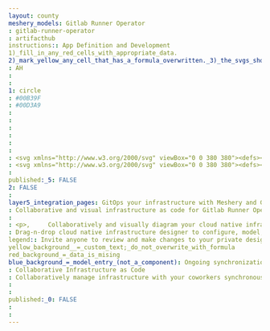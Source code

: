 ```yaml
---
layout: county 
meshery_models: Gitlab Runner Operator
: gitlab-runner-operator
: artifacthub
instructions:: App Definition and Development
1)_fill_in_any_red_cells_with_appropriate_data.
2)_mark_yellow_any_cell_that_has_a_formula_overwritten._3)_the_svgs_shouldn't_have_xml_header_they_are_added_programmatically_through_workflows: Source Version Control
: AH
: 
: 
1: circle
: #00B39F
: #00D3A9
: 
: 
: 
: 
: 
: 
: <svg xmlns="http://www.w3.org/2000/svg" viewBox="0 0 380 380"><defs><style>.cls-1{fill:#e24329;}.cls-2{fill:#fc6d26;}.cls-3{fill:#fca326;}</style></defs><g id="LOGO"><path class="cls-1" d="M282.83,170.73l-.27-.69-26.14-68.22a6.81,6.81,0,0,0-2.69-3.24,7,7,0,0,0-8,.43,7,7,0,0,0-2.32,3.52l-17.65,54H154.29l-17.65-54A6.86,6.86,0,0,0,134.32,99a7,7,0,0,0-8-.43,6.87,6.87,0,0,0-2.69,3.24L97.44,170l-.26.69a48.54,48.54,0,0,0,16.1,56.1l.09.07.24.17,39.82,29.82,19.7,14.91,12,9.06a8.07,8.07,0,0,0,9.76,0l12-9.06,19.7-14.91,40.06-30,.1-.08A48.56,48.56,0,0,0,282.83,170.73Z"/><path class="cls-2" d="M282.83,170.73l-.27-.69a88.3,88.3,0,0,0-35.15,15.8L190,229.25c19.55,14.79,36.57,27.64,36.57,27.64l40.06-30,.1-.08A48.56,48.56,0,0,0,282.83,170.73Z"/><path class="cls-3" d="M153.43,256.89l19.7,14.91,12,9.06a8.07,8.07,0,0,0,9.76,0l12-9.06,19.7-14.91S209.55,244,190,229.25C170.45,244,153.43,256.89,153.43,256.89Z"/><path class="cls-2" d="M132.58,185.84A88.19,88.19,0,0,0,97.44,170l-.26.69a48.54,48.54,0,0,0,16.1,56.1l.09.07.24.17,39.82,29.82s17-12.85,36.57-27.64Z"/></g></svg>
: <svg xmlns="http://www.w3.org/2000/svg" viewBox="0 0 380 380"><defs><style>.cls-1{fill:#fff;}</style></defs><g id="LOGO"><path class="cls-1" d="M282.83,170.73l-.27-.69-26.14-68.22a6.81,6.81,0,0,0-2.69-3.24,7,7,0,0,0-8,.43,7,7,0,0,0-2.32,3.52l-17.65,54H154.29l-17.65-54A6.86,6.86,0,0,0,134.32,99a7,7,0,0,0-8-.43,6.87,6.87,0,0,0-2.69,3.24L97.44,170l-.26.69a48.54,48.54,0,0,0,16.1,56.1l.09.07.24.17,39.82,29.82,19.7,14.91,12,9.06a8.07,8.07,0,0,0,9.76,0l12-9.06,19.7-14.91,40.06-30,.1-.08A48.56,48.56,0,0,0,282.83,170.73Z"/></g></svg>
: 
published:_5: FALSE
2: FALSE
: 
layer5_integration_pages: GitOps your infrastructure with Meshery and GitLab
: Collaborative and visual infrastructure as code for Gitlab Runner Operator
: 
: <p>,     Collaboratively and visually diagram your cloud native infrastructure with GitOps-style pipeline integration. Design, test, and manage configuration your Kubernetes-based, containerized applications as a visual topology., </p>, <p>,     Looking for best practice cloud native design and deployment best practices? Choose from thousands of pre-built components in MeshMap. Choose from hundreds of ready-made design patterns by importing templates from Meshery Catalog or use our low code designer, MeshMap, to create and deploy your own cloud native infrastructure designs., </p>
: Drag-n-drop cloud native infrastructure designer to configure, model, and deploy your workloads.
legend:: Invite anyone to review and make changes to your private designs.
yellow_background__=_custom_text;_do_not_overwrite_with_formula
red_background_=_data_is_mising
blue_background_=_model_entry_(not_a_component): Ongoing synchronization of Kubernetes configuration and changes across any number of clusters.
: Collaborative Infrastructure as Code
: Collaboratively manage infrastructure with your coworkers synchronously sharing the same designs.
: 
: 
published:_0: FALSE
: 
: 
---
```

